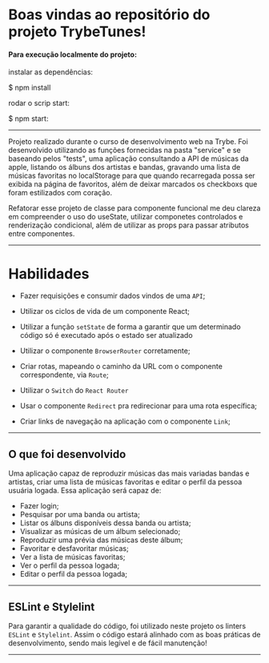
# Boas vindas ao repositório do projeto TrybeTunes!

#### Para execução localmente do projeto:

  instalar as dependências:

 $ npm install 

  rodar o scrip start:

 $ npm start:

 ---

Projeto realizado durante o curso de desenvolvimento web na Trybe.
Foi desenvolvido utilizando as funções fornecidas na pasta "service" e se baseando pelos "tests", uma aplicação consultando a API de músicas da apple, listando os álbuns dos artistas e bandas, gravando uma lista de músicas favoritas no localStorage para que quando recarregada possa ser exibida na página de favoritos, além de deixar marcados os checkboxs que foram estilizados com coração.

Refatorar esse projeto de classe para componente funcional me deu clareza em compreender o uso do useState, utilizar componetes controlados e renderização condicional, além de utilizar as props para passar atributos entre componentes.

---

# Habilidades

  * Fazer requisições e consumir dados vindos de uma `API`;

  * Utilizar os ciclos de vida de um componente React;

  * Utilizar a função `setState` de forma a garantir que um determinado código só é executado após o estado ser atualizado
  
  * Utilizar o componente `BrowserRouter` corretamente;

  * Criar rotas, mapeando o caminho da URL com o componente correspondente, via `Route`;

  * Utilizar o `Switch` do `React Router`

  * Usar o componente `Redirect` pra redirecionar para uma rota específica;

  * Criar links de navegação na aplicação com o componente `Link`;


---

## O que foi desenvolvido

Uma aplicação capaz de reproduzir músicas das mais variadas bandas e artistas, criar uma lista de músicas favoritas e editar o perfil da pessoa usuária logada. Essa aplicação será capaz de:

  - Fazer login;
  - Pesquisar por uma banda ou artista;
  - Listar os álbuns disponíveis dessa banda ou artista;
  - Visualizar as músicas de um álbum selecionado;
  - Reproduzir uma prévia das músicas deste álbum;
  - Favoritar e desfavoritar músicas;
  - Ver a lista de músicas favoritas;
  - Ver o perfil da pessoa logada;
  - Editar o perfil da pessoa logada;

---

## ESLint e Stylelint

Para garantir a qualidade do código, foi utilizado neste projeto os linters `ESLint` e `Stylelint`.
Assim o código estará alinhado com as boas práticas de desenvolvimento, sendo mais legível e de fácil manutenção! 

---
